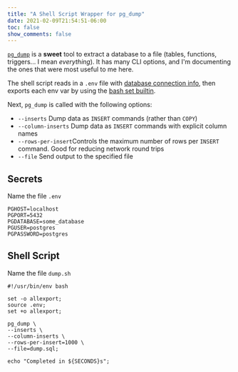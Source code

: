 ```yaml
---
title: "A Shell Script Wrapper for pg_dump"
date: 2021-02-09T21:54:51-06:00
toc: false
show_comments: false
---
```


[`pg_dump`](https://www.postgresql.org/docs/13/app-pgdump.html) is a **sweet** tool to extract a database to a file (tables, functions, triggers... I mean _everything_). It has many CLI options, and I'm documenting the ones that were most useful to me here.

The shell script reads in a `.env` file with [database connection info](https://www.postgresql.org/docs/13/libpq-envars.html), then exports each env var by using the [bash set builtin](https://www.gnu.org/software/bash/manual/html_node/The-Set-Builtin.html).

Next, `pg_dump` is called with the following options:

- `--inserts` Dump data as `INSERT` commands (rather than `COPY`)
- `--column-inserts` Dump data as `INSERT` commands with explicit column names
- `--rows-per-insert`Controls the maximum number of rows per `INSERT` command. Good for reducing network round trips
- `--file` Send output to the specified file

## Secrets

Name the file `.env`

```shell
PGHOST=localhost
PGPORT=5432
PGDATABASE=some_database
PGUSER=postgres
PGPASSWORD=postgres
```

## Shell Script

Name the file `dump.sh`

```shell
#!/usr/bin/env bash

set -o allexport;
source .env;
set +o allexport;

pg_dump \
--inserts \
--column-inserts \
--rows-per-insert=1000 \
--file=dump.sql;

echo "Completed in ${SECONDS}s";
```

